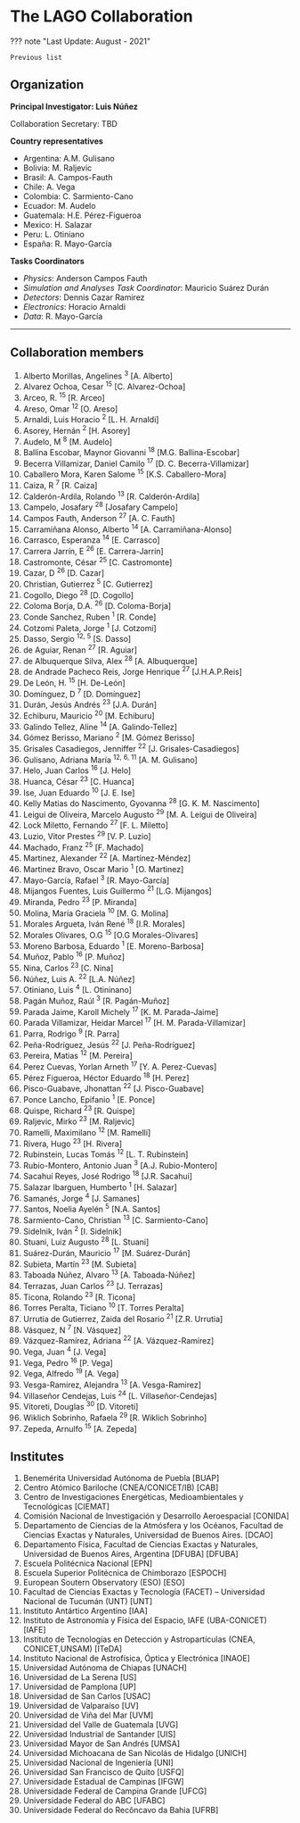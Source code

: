 # The LAGO Collaboration

??? note "Last Update: August - 2021"

    Previous list

## Organization 

**Principal Investigator: Luis Núñez**

Collaboration Secretary: TBD

**Country representatives**

- Argentina: A.M. Gulisano
- Bolivia: M. Raljevic
- Brasil: A. Campos-Fauth
- Chile: A. Vega
- Colombia: C. Sarmiento-Cano
- Ecuador: M. Audelo
- Guatemala: H.E. Pérez-Figueroa
- Mexico: H. Salazar
- Peru: L. Otiniano
- España: R. Mayo-García

**Tasks Coordinators**

- *Physics*: Anderson Campos Fauth
- *Simulation and Analyses Task Coordinator*: Mauricio Suárez Durán
- *Detectors*: Dennis Cazar Ramirez
- *Electronics*: Horacio Arnaldi 
- *Data*: R. Mayo-García

---

## Collaboration members

1. Alberto Morillas, Angelines <sup>3</sup> [A. Alberto]
1. Alvarez Ochoa, Cesar <sup>15</sup> [C. Alvarez-Ochoa]
1. Arceo, R. <sup>15</sup> [R. Arceo]
1. Areso, Omar <sup>12</sup> [O. Areso]
1. Arnaldi, Luis Horacio <sup>2</sup> [L. H. Arnaldi]
1. Asorey, Hernán <sup>2</sup> [H. Asorey]
1. Audelo, M <sup>8</sup> [M. Audelo]
1. Ballina Escobar, Maynor Giovanni <sup>18</sup> [M.G. Ballina-Escobar]
1. Becerra Villamizar, Daniel Camilo <sup>17</sup> [D. C. Becerra-Villamizar]
1. Caballero Mora, Karen Salome <sup>15</sup> [K.S. Caballero-Mora]
1. Caiza, R <sup>7</sup> [R. Caiza]
1. Calderón-Ardila, Rolando <sup>13</sup> [R. Calderón-Ardila]
1. Campelo, Josafary <sup>28</sup> [Josafary Campelo]
1. Campos Fauth, Anderson <sup>27</sup> [A. C. Fauth]
1. Carramiñana Alonso, Alberto <sup>14</sup> [A. Carramiñana-Alonso]
1. Carrasco, Esperanza <sup>14</sup> [E. Carrasco]
1. Carrera Jarrín, E <sup>26</sup> [E. Carrera-Jarrín]
1. Castromonte, César <sup>25</sup> [C. Castromonte]
1. Cazar, D <sup>26</sup> [D. Cazar]
1. Christian, Gutierrez <sup>5</sup> [C. Gutierrez]
1. Cogollo, Diego <sup>28</sup> [D. Cogollo]
1. Coloma Borja, D.A. <sup>26</sup> [D. Coloma-Borja]
1. Conde Sanchez, Ruben <sup>1</sup> [R. Conde]
1. Cotzomi Paleta, Jorge <sup>1</sup> [J. Cotzomi]
1. Dasso, Sergio <sup>12, 5</sup> [S. Dasso]
1. de Aguiar, Renan <sup>27</sup> [R. Aguiar]
1. de Albuquerque Silva, Alex <sup>28</sup> [A. Albuquerque]
1. de Andrade Pacheco Reis, Jorge Henrique <sup>27</sup> [J.H.A.P.Reis]
1. De León, H. <sup>15</sup> [H. De-León]
1. Domínguez, D <sup>7</sup> [D. Domínguez]
1. Durán, Jesús Andrés <sup>23</sup> [J.A. Durán]
1. Echiburu, Mauricio <sup>20</sup> [M. Echiburu]
1. Galindo Tellez, Aline <sup>14</sup> [A. Galindo-Tellez]
1. Gómez Berisso, Mariano <sup>2</sup> [M. Gómez Berisso]
1. Grisales Casadiegos, Jenniffer <sup>22</sup> [J. Grisales-Casadiegos]
1. Gulisano, Adriana María <sup>12, 6, 11</sup> [A. M. Gulisano]
1. Helo, Juan Carlos <sup>16</sup> [J. Helo]
1. Huanca, César <sup>23</sup> [C. Huanca]
1. Ise, Juan Eduardo <sup>10</sup> [J. E. Ise]
1. Kelly Matias do Nascimento, Gyovanna <sup>28</sup> [G. K. M. Nascimento]
1. Leigui de Oliveira, Marcelo Augusto <sup>29</sup> [M. A. Leigui de Oliveira]
1. Lock Miletto, Fernando <sup>27</sup> [F. L. Miletto]
1. Luzio, Vitor Prestes <sup>29</sup> [V. P. Luzio]
1. Machado, Franz <sup>25</sup> [F. Machado]
1. Martinez, Alexander <sup>22</sup> [A. Martínez-Méndez]
1. Martinez Bravo, Oscar Mario <sup>1</sup> [O. Martinez]
1. Mayo-García, Rafael <sup>3</sup> [R. Mayo-García]
1. Mijangos Fuentes, Luis Guillermo <sup>21</sup> [L.G. Mijangos]
1. Miranda, Pedro <sup>23</sup> [P. Miranda]
1. Molina, María Graciela <sup>10</sup> [M. G. Molina]
1. Morales Argueta, Iván René <sup>18</sup> [I.R. Morales]
1. Morales Olivares, O.G <sup>15</sup> [O.G Morales-Olivares]
1. Moreno Barbosa, Eduardo <sup>1</sup> [E. Moreno-Barbosa]
1. Muñoz, Pablo <sup>16</sup> [P. Muñoz]
1. Nina, Carlos <sup>23</sup> [C. Nina]
1. Núñez, Luis A. <sup>22</sup> [L.A. Núñez]
1. Otiniano, Luis <sup>4</sup> [L. Otininano]
1. Pagán Muñoz, Raúl <sup>3</sup> [R. Pagán-Muñoz]
1. Parada Jaime, Karoll Michely <sup>17</sup> [K. M. Parada-Jaime]
1. Parada Villamizar, Heidar Marcel <sup>17</sup> [H. M. Parada-Villamizar]
1. Parra, Rodrigo <sup>9</sup> [R. Parra]
1. Peña-Rodríguez, Jesús <sup>22</sup> [J. Peña-Rodríguez]
1. Pereira, Matias <sup>12</sup> [M. Pereira]
1. Perez Cuevas, Yorlan Arneth <sup>17</sup> [Y. A. Perez-Cuevas]
1. Pérez Figueroa, Héctor Eduardo <sup>18</sup> [H. Perez]
1. Pisco-Guabave, Jhonattan <sup>22</sup> [J. Pisco-Guabave]
1. Ponce Lancho, Epifanio <sup>1</sup> [E. Ponce]
1. Quispe, Richard <sup>23</sup> [R. Quispe]
1. Raljevic, Mirko <sup>23</sup> [M. Raljevic]
1. Ramelli, Maximilano <sup>12</sup> [M. Ramelli]
1. Rivera, Hugo <sup>23</sup> [H. Rivera]
1. Rubinstein, Lucas Tomás <sup>12</sup> [L. T. Rubinstein]
1. Rubio-Montero, Antonio Juan <sup>3</sup> [A.J. Rubio-Montero]
1. Sacahuí Reyes, José Rodrigo <sup>18</sup> [J.R. Sacahui]
1. Salazar Ibarguen, Humberto <sup>1</sup> [H. Salazar]
1. Samanés, Jorge <sup>4</sup> [J. Samanes]
1. Santos, Noelia Ayelén <sup>5</sup> [N.A. Santos]
1. Sarmiento-Cano, Christian <sup>13</sup> [C. Sarmiento-Cano]
1. Sidelnik, Iván <sup>2</sup> [I. Sidelnik]
1. Stuani, Luiz Augusto <sup>28</sup> [L. Stuani]
1. Suárez-Durán, Mauricio <sup>17</sup> [M. Suárez-Durán]
1. Subieta, Martín <sup>23</sup> [M. Subieta]
1. Taboada Núñez, Alvaro <sup>13</sup> [A. Taboada-Núñez]
1. Terrazas, Juan Carlos <sup>23</sup> [J. Terrazas]
1. Ticona, Rolando <sup>23</sup> [R. Ticona]
1. Torres Peralta, Ticiano <sup>10</sup> [T. Torres Peralta]
1. Urrutia de Gutierrez, Zaida del Rosario <sup>21</sup> [Z.R. Urrutia]
1. Vásquez, N <sup>7</sup> [N. Vásquez]
1. Vázquez-Ramírez, Adriana <sup>22</sup> [A. Vázquez-Ramírez]
1. Vega, Juan <sup>4</sup> [J. Vega]
1. Vega, Pedro <sup>16</sup> [P. Vega]
1. Vega, Alfredo <sup>19</sup> [A. Vega]
1. Vesga-Ramirez, Alejandra <sup>13</sup> [A. Vesga-Ramirez]
1. Villaseñor Cendejas, Luis <sup>24</sup> [L. Villaseñor-Cendejas]
1. Vitoreti, Douglas <sup>30</sup> [D. Vitoreti]
1. Wiklich Sobrinho, Rafaela <sup>29</sup> [R. Wiklich Sobrinho]
1. Zepeda, Arnulfo <sup>15</sup> [A. Zepeda]

## Institutes

1. Benemérita Universidad Autónoma de Puebla [BUAP] 
1. Centro Atómico Bariloche (CNEA/CONICET/IB) [CAB] 
1. Centro de Investigaciones Energéticas, Medioambientales y Tecnológicas [CIEMAT] 
1. Comisión Nacional de Investigación y Desarrollo Aeroespacial [CONIDA] 
1. Departamento de Ciencias de la Atmósfera y los Océanos, Facultad de Ciencias Exactas y Naturales, Universidad de Buenos Aires. [DCAO] 
1. Departamento Física, Facultad de Ciencias Exactas y Naturales, Universidad de Buenos Aires, Argentina [DFUBA] [DFUBA] 
1. Escuela Politécnica Nacional [EPN] 
1. Escuela Superior Politécnica de Chimborazo [ESPOCH] 
1. European Soutern Observatory (ESO) [ESO] 
1. Facultad de Ciencias Exactas y Tecnología (FACET) – Universidad Nacional de Tucumán (UNT) [UNT] 
1. Instituto Antártico Argentino [IAA] 
1. Instituto de Astronomía y Física del Espacio, IAFE (UBA-CONICET) [IAFE] 
1. Instituto de Tecnologías en Detección y Astropartículas (CNEA, CONICET,UNSAM) [ITeDA] 
1. Instituto Nacional de Astrofísica, Óptica y Electrónica [INAOE] 
1. Universidad Autónoma de Chiapas [UNACH] 
1. Universidad de La Serena [US] 
1. Universidad de Pamplona [UP] 
1. Universidad de San Carlos [USAC] 
1. Universidad de Valparaíso [UV] 
1. Universidad de Viña del Mar [UVM] 
1. Universidad del Valle de Guatemala [UVG] 
1. Universidad Industrial de Santander [UIS] 
1. Universidad Mayor de San Andrés [UMSA] 
1. Universidad Michoacana de San Nicolás de Hidalgo [UNICH] 
1. Universidad Nacional de Ingeniería [UNI] 
1. Universidad San Francisco de Quito [USFQ] 
1. Universidade Estadual de Campinas [IFGW] 
1. Universidade Federal de Campina Grande [UFCG] 
1. Universidade Federal do ABC [UFABC] 
1. Universidade Federal do Recôncavo da Bahia [UFRB] 
